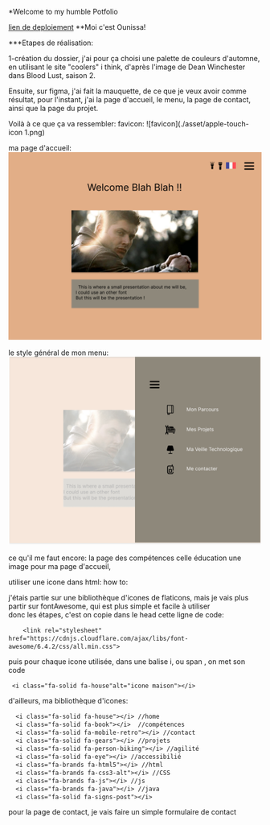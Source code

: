 *Welcome to my humble Potfolio

[lien de deploiement](https://ounissasadaoui.github.io/Portfolio/)
**Moi c'est Ounissa!

***Etapes de réalisation:

1-création du dossier, 
j'ai pour ça choisi une palette de couleurs d'automne, en utilisant le site "coolers" i think, d'après l'image de Dean Winchester dans Blood Lust, saison 2.

Ensuite, sur figma, j'ai fait la mauquette, de ce que je veux avoir comme résultat, pour l'instant, j'ai la page d'accueil, le menu, la page de contact, ainsi que la page du projet.

 Voilà à ce que ça va ressembler:
 favicon: 
 ![favicon](./asset/apple-touch-icon 1.png)
 
 ma page d'accueil:
 ![icones](./asset/page-acceuil.png)

le style général de mon menu:
![favicon](./asset/page_menu_déroulé.png)

ce qu'il me faut encore:
  la page des compétences
  celle éducation
  une image pour ma page d'accueil, 

utiliser une icone dans html: how to:

j'étais partie sur une bibliothèque d'icones de flaticons, mais je vais plus partir sur fontAwesome, qui est plus simple et facile à utiliser   
donc les étapes, c'est on copie dans le head cette ligne de code:
```
    <link rel="stylesheet" href="https://cdnjs.cloudflare.com/ajax/libs/font-awesome/6.4.2/css/all.min.css">

```

puis pour chaque icone utilisée, dans une balise i, ou span , on met son code 
```
 <i class="fa-solid fa-house"alt="icone maison"></i> 
 ```

d'ailleurs, ma bibliothèque d'icones:
```
  <i class="fa-solid fa-house"></i> //home
  <i class="fa-solid fa-book"></i>  //compétences
  <i class="fa-solid fa-mobile-retro"></i> //contact
  <i class="fa-solid fa-gears"></i> //projets
  <i class="fa-solid fa-person-biking"></i> //agilité
  <i class="fa-solid fa-eye"></i> //accessibilié
  <i class="fa-brands fa-html5"></i> //html
  <i class="fa-brands fa-css3-alt"></i> //CSS
  <i class="fa-brands fa-js"></i> //js
  <i class="fa-brands fa-java"></i> //java
  <i class="fa-solid fa-signs-post"></i>

```

pour la page de contact, je vais faire un simple formulaire de contact